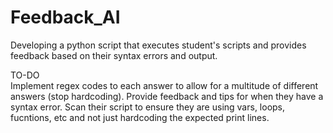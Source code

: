 # Feedback_AI
Developing a python script that executes student's scripts and provides feedback based on their syntax errors and output.

TO-DO \
  Implement regex codes to each answer to allow for a multitude of different answers (stop hardcoding).
  Provide feedback and tips for when they have a syntax error.
  Scan their script to ensure they are using vars, loops, fucntions, etc and not just hardcoding the expected print lines.
